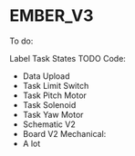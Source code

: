 # EMBER_V3

To do:

Label Task States
TODO
Code:
- Data Upload
- Task Limit Switch
- Task Pitch Motor
- Task Solenoid
- Task Yaw Motor
- Schematic V2
- Board V2
Mechanical:
- A lot

